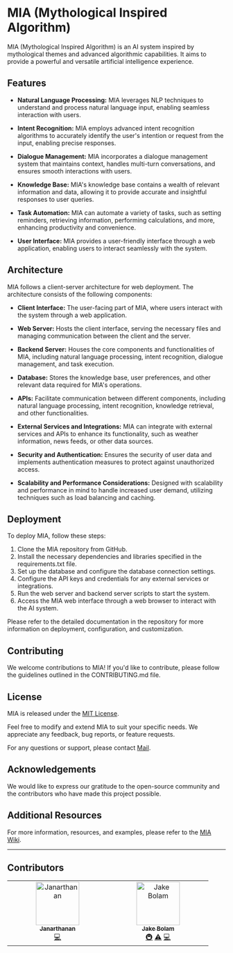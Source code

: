 

# MIA (Mythological Inspired Algorithm)

MIA (Mythological Inspired Algorithm) is an AI system inspired by mythological themes and advanced algorithmic capabilities. It aims to provide a powerful and versatile artificial intelligence experience.

## Features

- **Natural Language Processing:** MIA leverages NLP techniques to understand and process natural language input, enabling seamless interaction with users.

- **Intent Recognition:** MIA employs advanced intent recognition algorithms to accurately identify the user's intention or request from the input, enabling precise responses.

- **Dialogue Management:** MIA incorporates a dialogue management system that maintains context, handles multi-turn conversations, and ensures smooth interactions with users.

- **Knowledge Base:** MIA's knowledge base contains a wealth of relevant information and data, allowing it to provide accurate and insightful responses to user queries.

- **Task Automation:** MIA can automate a variety of tasks, such as setting reminders, retrieving information, performing calculations, and more, enhancing productivity and convenience.

- **User Interface:** MIA provides a user-friendly interface through a web application, enabling users to interact seamlessly with the system.

## Architecture

MIA follows a client-server architecture for web deployment. The architecture consists of the following components:

- **Client Interface:** The user-facing part of MIA, where users interact with the system through a web application.

- **Web Server:** Hosts the client interface, serving the necessary files and managing communication between the client and the server.

- **Backend Server:** Houses the core components and functionalities of MIA, including natural language processing, intent recognition, dialogue management, and task execution.

- **Database:** Stores the knowledge base, user preferences, and other relevant data required for MIA's operations.

- **APIs:** Facilitate communication between different components, including natural language processing, intent recognition, knowledge retrieval, and other functionalities.

- **External Services and Integrations:** MIA can integrate with external services and APIs to enhance its functionality, such as weather information, news feeds, or other data sources.

- **Security and Authentication:** Ensures the security of user data and implements authentication measures to protect against unauthorized access.

- **Scalability and Performance Considerations:** Designed with scalability and performance in mind to handle increased user demand, utilizing techniques such as load balancing and caching.

## Deployment

To deploy MIA, follow these steps:

1. Clone the MIA repository from GitHub.
2. Install the necessary dependencies and libraries specified in the requirements.txt file.
3. Set up the database and configure the database connection settings.
4. Configure the API keys and credentials for any external services or integrations.
5. Run the web server and backend server scripts to start the system.
6. Access the MIA web interface through a web browser to interact with the AI system.

Please refer to the detailed documentation in the repository for more information on deployment, configuration, and customization.

## Contributing

We welcome contributions to MIA! If you'd like to contribute, please follow the guidelines outlined in the CONTRIBUTING.md file.

## License

MIA is released under the [MIT License](LICENSE).

Feel free to modify and extend MIA to suit your specific needs. We appreciate any feedback, bug reports, or feature requests.

For any questions or support, please contact [Mail](mailto:jkjanarthanan007@gmail.com).

## Acknowledgements

We would like to express our gratitude to the open-source community and the contributors who have made this project possible.

## Additional Resources

For more information, resources, and examples, please refer to the [MIA Wiki](https://github.com/blacklovertech/mia/wiki).

---
## Contributors

<!-- ALL-CONTRIBUTORS-LIST:START - Do not remove or modify this section -->
<!-- prettier-ignore-start -->
<!-- markdownlint-disable -->
<table>
  <tbody>
    <tr>
      <td align="center" valign="top" width="25%"><a href="https://github.com/blacklovertech"><img src="https://avatars.githubusercontent.com/u/93751501?v=4?s=100" width="100px;" alt="Janarthanan"/><br /><sub><b>Janarthanan</b></sub></a><br /><a href="https://github.com/blacklovertech/MIA/commits?author=blacklovertech" title="Code">💻</a></td>
      <td align="center" valign="top" width="25%"><a href="https://jakebolam.com"><img src="https://avatars.githubusercontent.com/u/3534236?v=4?s=100" width="100px;" alt="Jake Bolam"/><br /><sub><b>Jake Bolam</b></sub></a><br /><a href="#infra-jakebolam" title="Infrastructure (Hosting, Build-Tools, etc)">🚇</a> <a href="https://github.com/blacklovertech/MIA/commits?author=jakebolam" title="Tests">⚠️</a> <a href="https://github.com/blacklovertech/MIA/commits?author=jakebolam" title="Code">💻</a></td>
    </tr>
  </tbody>
</table>

<!-- markdownlint-restore -->
<!-- prettier-ignore-end -->

<!-- ALL-CONTRIBUTORS-LIST:END -->
